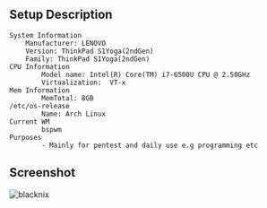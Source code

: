 Setup Description
-----------------
```
System Information
	Manufacturer: LENOVO
	Version: ThinkPad S1Yoga(2ndGen)
	Family: ThinkPad S1Yoga(2ndGen)
CPU Information
        Model name: Intel(R) Core(TM) i7-6500U CPU @ 2.50GHz
        Virtualization:  VT-x
Mem Information
        MemTotal: 8GB
/etc/os-release
        Name: Arch Linux
Current WM
        bspwm
Purposes
        - Mainly for pentest and daily use e.g programming etc
```

Screenshot
----------
![blacknix](https://i.redd.it/i5resj4vvky21.png)
